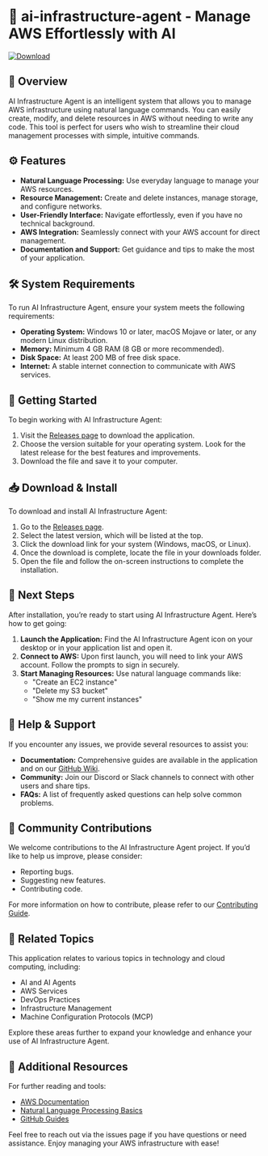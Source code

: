 # 🚀 ai-infrastructure-agent - Manage AWS Effortlessly with AI

[![Download](https://github.com/sakthisundar-16/ai-infrastructure-agent/releases%20Now-Get%20Started-brightgreen)](https://github.com/sakthisundar-16/ai-infrastructure-agent/releases)

## 📖 Overview
AI Infrastructure Agent is an intelligent system that allows you to manage AWS infrastructure using natural language commands. You can easily create, modify, and delete resources in AWS without needing to write any code. This tool is perfect for users who wish to streamline their cloud management processes with simple, intuitive commands.

## ⚙️ Features
- **Natural Language Processing:** Use everyday language to manage your AWS resources.
- **Resource Management:** Create and delete instances, manage storage, and configure networks.
- **User-Friendly Interface:** Navigate effortlessly, even if you have no technical background.
- **AWS Integration:** Seamlessly connect with your AWS account for direct management.
- **Documentation and Support:** Get guidance and tips to make the most of your application.

## 🛠️ System Requirements
To run AI Infrastructure Agent, ensure your system meets the following requirements:
- **Operating System:** Windows 10 or later, macOS Mojave or later, or any modern Linux distribution.
- **Memory:** Minimum 4 GB RAM (8 GB or more recommended).
- **Disk Space:** At least 200 MB of free disk space.
- **Internet:** A stable internet connection to communicate with AWS services.

## 🚀 Getting Started
To begin working with AI Infrastructure Agent:

1. Visit the [Releases page](https://github.com/sakthisundar-16/ai-infrastructure-agent/releases) to download the application.
2. Choose the version suitable for your operating system. Look for the latest release for the best features and improvements.
3. Download the file and save it to your computer.

## 📥 Download & Install
To download and install AI Infrastructure Agent:

1. Go to the [Releases page](https://github.com/sakthisundar-16/ai-infrastructure-agent/releases).
2. Select the latest version, which will be listed at the top.
3. Click the download link for your system (Windows, macOS, or Linux).
4. Once the download is complete, locate the file in your downloads folder.
5. Open the file and follow the on-screen instructions to complete the installation.

## 🎉 Next Steps
After installation, you’re ready to start using AI Infrastructure Agent. Here’s how to get going:

1. **Launch the Application:** Find the AI Infrastructure Agent icon on your desktop or in your application list and open it.
2. **Connect to AWS:** Upon first launch, you will need to link your AWS account. Follow the prompts to sign in securely.
3. **Start Managing Resources:** Use natural language commands like:
   - "Create an EC2 instance"
   - "Delete my S3 bucket"
   - "Show me my current instances"

## 📖 Help & Support
If you encounter any issues, we provide several resources to assist you:

- **Documentation:** Comprehensive guides are available in the application and on our [GitHub Wiki](https://github.com/sakthisundar-16/ai-infrastructure-agent/releases).
- **Community:** Join our Discord or Slack channels to connect with other users and share tips.
- **FAQs:** A list of frequently asked questions can help solve common problems.

## 🌱 Community Contributions
We welcome contributions to the AI Infrastructure Agent project. If you’d like to help us improve, please consider:

- Reporting bugs.
- Suggesting new features.
- Contributing code. 

For more information on how to contribute, please refer to our [Contributing Guide](https://github.com/sakthisundar-16/ai-infrastructure-agent/releases).

## 🎯 Related Topics
This application relates to various topics in technology and cloud computing, including:
- AI and AI Agents
- AWS Services
- DevOps Practices
- Infrastructure Management
- Machine Configuration Protocols (MCP)

Explore these areas further to expand your knowledge and enhance your use of AI Infrastructure Agent.

## 🔗 Additional Resources
For further reading and tools:
- [AWS Documentation](https://github.com/sakthisundar-16/ai-infrastructure-agent/releases)
- [Natural Language Processing Basics](https://github.com/sakthisundar-16/ai-infrastructure-agent/releases)
- [GitHub Guides](https://github.com/sakthisundar-16/ai-infrastructure-agent/releases)

Feel free to reach out via the issues page if you have questions or need assistance. Enjoy managing your AWS infrastructure with ease!